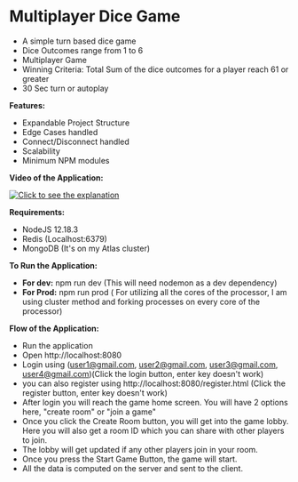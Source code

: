 # Multiplayer Dice Game


* A simple turn based dice game
* Dice Outcomes range from 1 to 6
* Multiplayer Game
* Winning Criteria: Total Sum of the dice outcomes for a player reach 61 or greater
* 30 Sec turn or autoplay


**Features:**
- Expandable Project Structure
- Edge Cases handled
- Connect/Disconnect handled
- Scalability
- Minimum NPM modules

**Video of the Application:**

[![Click to see the explanation](https://img.youtube.com/vi/OYCVE2jsv0w/0.jpg)](https://www.youtube.com/watch?v=OYCVE2jsv0w)

**Requirements:**
* NodeJS 12.18.3
* Redis (Localhost:6379)
* MongoDB (It's on my Atlas cluster)

**To Run the Application:**
* **For dev:** npm run dev (This will need nodemon as a dev dependency)
* **For Prod:** npm run prod ( For utilizing all the cores of the processor, I am using cluster method and forking processes on every core of the processor)

**Flow of the Application:**
* Run the application
* Open http://localhost:8080
* Login using (user1@gmail.com, user2@gmail.com, user3@gmail.com, user4@gmail.com)(Click the login button, enter key doesn't work)
* you can also register using http://localhost:8080/register.html (Click the register button, enter key doesn't work)
* After login you will reach the game home screen. You will have 2 options here, "create room" or "join a game"
* Once you click the Create Room button, you will get into the game lobby. Here you will also get a room ID which you can share with other players to join.
* The lobby will get updated if any other players join in your room.
* Once you press the Start Game Button, the game will start. 
* All the data is computed on the server and sent to the client.

